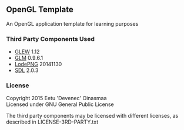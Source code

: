 ## OpenGL Template

An OpenGL application template for learning purposes

### Third Party Components Used

- [GLEW] 1.12
- [GLM] 0.9.6.1
- [LodePNG] 20141130
- [SDL] 2.0.3

### License

Copyright 2015 Eetu 'Devenec' Oinasmaa  
Licensed under GNU General Public License

The third party components may be licensed with different licenses, as described in LICENSE-3RD-PARTY.txt


[GLEW]: http://glew.sourceforge.net/
[GLM]: http://glm.g-truc.net/
[LodePNG]: http://lodev.org/lodepng/
[SDL]: https://www.libsdl.org/
